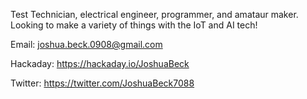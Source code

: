 Test Technician, electrical engineer, programmer, and amataur maker.
Looking to make a variety of things with the IoT and AI tech!


Email: joshua.beck.0908@gmail.com

Hackaday: https://hackaday.io/JoshuaBeck

Twitter: https://twitter.com/JoshuaBeck7088

<!---
joshua-beck-0908/joshua-beck-0908 is a ✨ special ✨ repository because its `README.md` (this file) appears on your GitHub profile.
You can click the Preview link to take a look at your changes.
--->
